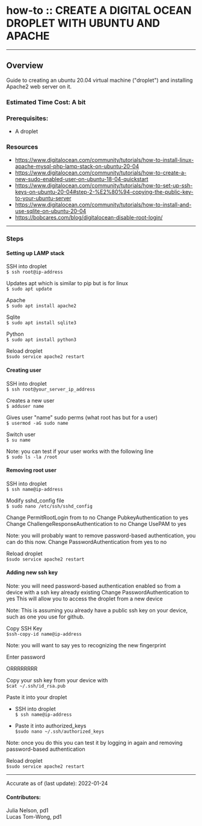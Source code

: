 # how-to :: CREATE A DIGITAL OCEAN DROPLET WITH UBUNTU AND APACHE
---
## Overview
Guide to creating an ubuntu 20.04 virtual machine ("droplet") and installing Apache2 web server on it.

### Estimated Time Cost: A bit

### Prerequisites:

- A droplet

### Resources
* https://www.digitalocean.com/community/tutorials/how-to-install-linux-apache-mysql-php-lamp-stack-on-ubuntu-20-04
* https://www.digitalocean.com/community/tutorials/how-to-create-a-new-sudo-enabled-user-on-ubuntu-18-04-quickstart
* https://www.digitalocean.com/community/tutorials/how-to-set-up-ssh-keys-on-ubuntu-20-04#step-2-%E2%80%94-copying-the-public-key-to-your-ubuntu-server
* https://www.digitalocean.com/community/tutorials/how-to-install-and-use-sqlite-on-ubuntu-20-04
* https://bobcares.com/blog/digitalocean-disable-root-login/

---

### Steps

#### Setting up LAMP stack
 
 SSH into droplet <br>
`$ ssh root@ip-address`

 Updates apt which is similar to pip but is for linux <br>
`$ sudo apt update`
 
 Apache <br>
`$ sudo apt install apache2`
 
 Sqlite <br>
`$ sudo apt install sqlite3`
 
 Python <br>
`$ sudo apt install python3`
  
 Reload droplet <br>
 `$sudo service apache2 restart `
 
#### Creating user
 
 SSH into droplet <br>
`$ ssh root@your_server_ip_address`

 Creates a new user <br>
`$ adduser name`

 Gives user "name" sudo perms (what root has but for a user) <br>
`$ usermod -aG sudo name`

 Switch user <br>
`$ su name`

 Note: you can test if your user works with the following line <br>
`$ sudo ls -la /root`

#### Removing root user
 SSH into droplet <br>
`$ ssh name@ip-address`
 
 Modify sshd_config file <br>
 `$ sudo nano /etc/ssh/sshd_config`
 
 Change PermitRootLogin from to no
 Change PubkeyAuthentication to yes
 Change ChallengeResponseAuthentication to no
 Change UsePAM to yes
 
 Note: you will probably want to remove password-based authentication, you can do this now.
 Change PasswordAuthentication from yes to no

 Reload droplet <br>
 `$sudo service apache2 restart `

#### Adding new ssh key
 Note: you will need password-based authentication enabled so from a device with a ssh key already existing
 Change PasswordAuthentication to yes
 This will allow you to access the droplet from a new device
  
 Note: This is assuming you already have a public ssh key on your device, such as one you use for github.
 
  Copy SSH Key <br>
 `$ssh-copy-id name@ip-address`
  
  Note: you will want to say yes to recognizing the new fingerprint
  
  Enter password
  
  ORRRRRRRR
  
  Copy your ssh key from your device with <br>
  `$cat ~/.ssh/id_rsa.pub`
  
  Paste it into your droplet <br>
  
  * SSH into droplet <br>
  `$ ssh name@ip-address`
  
  * Paste it into authorized_keys <br>
  `$sudo nano ~/.ssh/authorized_keys`
  
  Note: once you do this you can test it by logging in again and removing password-based authentication
  
  Reload droplet <br>
 `$sudo service apache2 restart `
 
---

Accurate as of (last update): 2022-01-24

#### Contributors:  
Julia Nelson, pd1 <br>
Lucas Tom-Wong, pd1
